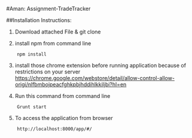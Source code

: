 
#Aman: Assignment-TradeTracker


##Installation Instructions:

1. Download attached File & git clone

2. install npm from command line

```
	npm install
```
3. install those chrome extension before running application because of restrictions on your server 
   https://chrome.google.com/webstore/detail/allow-control-allow-origi/nlfbmbojpeacfghkpbjhddihlkkiljbi?hl=en

4. Run this command from command line

```
	Grunt start
```

5. To access the application from browser

```
	http://localhost:8000/app/#/
```



